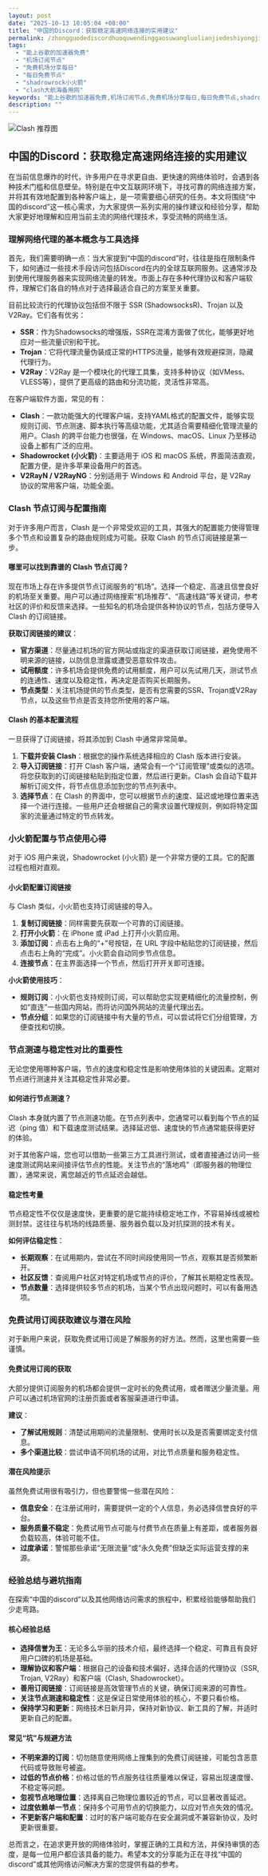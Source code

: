 ```yaml
---
layout: post
date: "2025-10-13 10:05:04 +08:00"
title: "中国的Discord：获取稳定高速网络连接的实用建议"
permalink: /zhongguodediscordhuoquwendinggaosuwangluolianjiedeshiyongjianyi/
tags:
  - "能上谷歌的加速器免费"
  - "机场订阅节点"
  - "免费机场分享每日"
  - "每日免费节点"
  - "shadrowrock小火箭"
  - "clash大航海备用网"
keywords: "能上谷歌的加速器免费,机场订阅节点,免费机场分享每日,每日免费节点,shadrowrock小火箭,clash大航海备用网"
description: ""
---
```


![Clash 推荐图](https://clashjd.github.io/assets/img/机场订阅免费.png)

## 中国的Discord：获取稳定高速网络连接的实用建议


<p>在当前信息爆炸的时代，许多用户在寻求更自由、更快速的网络体验时，会遇到各种技术门槛和信息壁垒。特别是在中文互联网环境下，寻找可靠的网络连接方案，并将其有效地配置到各种客户端上，是一项需要细心研究的任务。本文将围绕“中国的discord”这一核心需求，为大家提供一系列实用的操作建议和经验分享，帮助大家更好地理解和应用当前主流的网络代理技术，享受流畅的网络生活。</p>

<h3>理解网络代理的基本概念与工具选择</h3>

<p>首先，我们需要明确一点：当大家提到“中国的discord”时，往往是指在限制条件下，如何通过一些技术手段访问包括Discord在内的全球互联网服务。这通常涉及到使用代理服务器来实现网络流量的转发。市面上存在多种代理协议和客户端软件，理解它们各自的特点对于选择最适合自己的方案至关重要。</p>

<p>目前比较流行的代理协议包括但不限于 SSR (ShadowsocksR)、Trojan 以及 V2Ray。它们各有优劣：</p>

<ul>
    <li><strong>SSR</strong>：作为Shadowsocks的增强版，SSR在混淆方面做了优化，能够更好地应对一些流量识别和干扰。</li>
    <li><strong>Trojan</strong>：它将代理流量伪装成正常的HTTPS流量，能够有效规避探测，隐藏代理行为。</li>
    <li><strong>V2Ray</strong>：V2Ray 是一个模块化的代理工具集，支持多种协议（如VMess、VLESS等），提供了更高级的路由和分流功能，灵活性非常高。</li>
</ul>

<p>在客户端软件方面，常见的有：</p>

<ul>
    <li><strong>Clash</strong>：一款功能强大的代理客户端，支持YAML格式的配置文件，能够实现规则订阅、节点测速、脚本执行等高级功能，尤其适合需要精细化管理流量的用户。Clash 的跨平台能力也很强，在 Windows、macOS、Linux 乃至移动设备上都有广泛的应用。</li>
    <li><strong>Shadowrocket (小火箭)</strong>：主要适用于 iOS 和 macOS 系统，界面简洁直观，配置方便，是许多苹果设备用户的首选。</li>
    <li><strong>V2RayN / V2RayNG</strong>：分别适用于 Windows 和 Android 平台，是 V2Ray 协议的常用客户端，功能全面。</li>
</ul>

<h3>Clash 节点订阅与配置指南</h3>

<p>对于许多用户而言，Clash 是一个非常受欢迎的工具，其强大的配置能力使得管理多个节点和设置复杂的路由规则成为可能。获取 Clash 的节点订阅链接是第一步。</p>

<h4>哪里可以找到靠谱的 Clash 节点订阅？</h4>

<p>现在市场上存在许多提供节点订阅服务的“机场”。选择一个稳定、高速且信誉良好的机场至关重要。用户可以通过网络搜索“机场推荐”、“高速线路”等关键词，参考社区的评价和反馈来选择。一些知名的机场会提供各种协议的节点，包括方便导入 Clash 的订阅链接。</p>

<p><strong>获取订阅链接的建议</strong>：</p>

<ul>
    <li><strong>官方渠道</strong>：尽量通过机场的官方网站或指定的渠道获取订阅链接，避免使用不明来源的链接，以防信息泄露或遭受恶意软件攻击。</li>
    <li><strong>试用额度</strong>：许多机场会提供免费的试用额度，用户可以先试用几天，测试节点的连通性、速度以及稳定性，再决定是否购买长期服务。</li>
    <li><strong>节点类型</strong>：关注机场提供的节点类型，是否有您需要的SSR、Trojan或V2Ray节点，以及这些节点是否支持您所使用的客户端。</li>
</ul>

<h4>Clash 的基本配置流程</h4>

<p>一旦获得了订阅链接，将其添加到 Clash 中通常非常简单。</p>

<ol>
    <li><strong>下载并安装 Clash</strong>：根据您的操作系统选择相应的 Clash 版本进行安装。</li>
    <li><strong>导入订阅链接</strong>：打开 Clash 客户端，通常会有一个“订阅管理”或类似的选项。将您获取到的订阅链接粘贴到指定位置，然后进行更新。Clash 会自动下载并解析订阅文件，将节点信息添加到您的节点列表中。</li>
    <li><strong>选择节点</strong>：在 Clash 的界面中，您可以根据节点的速度、延迟或地理位置来选择一个进行连接。一些用户还会根据自己的需求设置代理规则，例如将特定国家的流量通过特定的节点转发。</li>
</ol>

<h3>小火箭配置与节点使用心得</h3>

<p>对于 iOS 用户来说，Shadowrocket (小火箭) 是一个非常方便的工具。它的配置过程也相对直观。</p>

<h4>小火箭配置订阅链接</h4>

<p>与 Clash 类似，小火箭也支持订阅链接的导入。</p>

<ol>
    <li><strong>复制订阅链接</strong>：同样需要先获取一个可靠的订阅链接。</li>
    <li><strong>打开小火箭</strong>：在 iPhone 或 iPad 上打开小火箭应用。</li>
    <li><strong>添加订阅</strong>：点击右上角的“+”号按钮，在 URL 字段中粘贴您的订阅链接，然后点击右上角的“完成”。小火箭会自动同步节点信息。</li>
    <li><strong>连接节点</strong>：在主界面选择一个节点，然后打开开关即可连接。</li>
</ol>

<p><strong>小火箭使用技巧</strong>：</p>

<ul>
    <li><strong>规则订阅</strong>：小火箭也支持规则订阅，可以帮助您实现更精细化的流量控制，例如“直连”一些国内网站，而将访问国外网站的流量代理出去。</li>
    <li><strong>节点分组</strong>：如果您的订阅链接中有大量的节点，可以尝试将它们分组管理，方便查找和切换。</li>
</ul>

<h3>节点测速与稳定性对比的重要性</h3>

<p>无论您使用哪种客户端，节点的速度和稳定性是影响使用体验的关键因素。定期对节点进行测速并关注其稳定性非常必要。</p>

<h4>如何进行节点测速？</h4>

<p>Clash 本身就内置了节点测速功能。在节点列表中，您通常可以看到每个节点的延迟（ping 值）和下载速度测试结果。选择延迟低、速度快的节点通常能获得更好的体验。</p>

<p>对于其他客户端，您也可以借助一些第三方工具进行测试，或者直接通过访问一些速度测试网站来间接评估节点的性能。关注节点的“落地鸡”（即服务器的物理位置），通常来说，离您越近的节点延迟会越低。</p>

<h4>稳定性考量</h4>

<p>节点稳定性不仅仅是速度快，更重要的是它能持续稳定地工作，不容易掉线或被检测封禁。这往往与机场的线路质量、服务器负载以及对抗探测的技术有关。</p>

<p><strong>如何评估稳定性</strong>：</p>

<ul>
    <li><strong>长期观察</strong>：在试用期内，尝试在不同时间段使用同一节点，观察其是否频繁断开。</li>
    <li><strong>社区反馈</strong>：查阅用户社区对特定机场或节点的评价，了解其长期稳定性表现。</li>
    <li><strong>节点数量</strong>：选择提供较多节点的机场，当某个节点出现问题时，可以有备用选项。</li>
</ul>

<h3>免费试用订阅获取建议与潜在风险</h3>

<p>对于新用户来说，获取免费试用订阅是了解服务的好方法。然而，这里也需要一些谨慎。</p>

<h4>免费试用订阅的获取</h4>

<p>大部分提供订阅服务的机场都会提供一定时长的免费试用，或者赠送少量流量。用户可以通过机场官网的注册页面或者客服渠道进行申请。</p>

<p><strong>建议</strong>：</p>

<ul>
    <li><strong>了解试用规则</strong>：清楚试用期间的流量限制、使用时长以及是否需要绑定支付信息。</li>
    <li><strong>多个渠道比较</strong>：尝试申请不同机场的试用，对比节点质量和服务稳定性。</li>
</ul>

<h4>潜在风险提示</h4>

<p>虽然免费试用很有吸引力，但也要警惕一些潜在风险：</p>

<ul>
    <li><strong>信息安全</strong>：在注册试用时，需要提供一定的个人信息，务必选择信誉良好的平台。</li>
    <li><strong>服务质量不稳定</strong>：免费试用节点可能与付费节点在质量上有差距，或者服务器负载较高，体验可能不佳。</li>
    <li><strong>过度承诺</strong>：警惕那些承诺“无限流量”或“永久免费”但缺乏实际运营支撑的来源。</li>
</ul>

<h3>经验总结与避坑指南</h3>

<p>在探索“中国的discord”以及其他网络访问需求的旅程中，积累经验能够帮助我们少走弯路。</p>

<h4>核心经验总结</h4>

<ul>
    <li><strong>选择信誉为王</strong>：无论多么华丽的技术介绍，最终选择一个稳定、可靠且有良好用户口碑的机场是基础。</li>
    <li><strong>理解协议和客户端</strong>：根据自己的设备和技术偏好，选择合适的代理协议（SSR, Trojan, V2Ray）和客户端（Clash, Shadowrocket）。</li>
    <li><strong>善用订阅链接</strong>：订阅链接是高效管理节点的关键，确保订阅来源的可靠性。</li>
    <li><strong>关注节点测速和稳定性</strong>：这是保证日常使用体验的核心，不要只看价格。</li>
    <li><strong>保持学习和更新</strong>：网络技术日新月异，保持对新协议、新工具的了解，并适时更新自己的配置。</li>
</ul>

<h4>常见“坑”与规避方法</h4>

<ul>
    <li><strong>不明来源的订阅</strong>：切勿随意使用网络上搜集到的免费订阅链接，可能包含恶意代码或导致账号被盗。</li>
    <li><strong>过低的节点价格</strong>：价格过低的节点服务往往质量难以保证，容易出现速度慢、不稳定等问题。</li>
    <li><strong>忽视节点地理位置</strong>：选择离自己物理位置较近的节点，可以显著改善延迟。</li>
    <li><strong>过度依赖单一节点</strong>：保持多个可用节点的切换能力，以应对节点失效的情况。</li>
    <li><strong>不更新客户端和配置</strong>：过时的客户端可能存在安全漏洞或不兼容新协议，及时更新很重要。</li>
</ul>

<p>总而言之，在追求更开放的网络体验时，掌握正确的工具和方法，并保持审慎的态度，是每一位用户都应该具备的能力。希望本文的分享能为正在寻找“中国的discord”或其他网络访问解决方案的您提供有益的参考。</p>